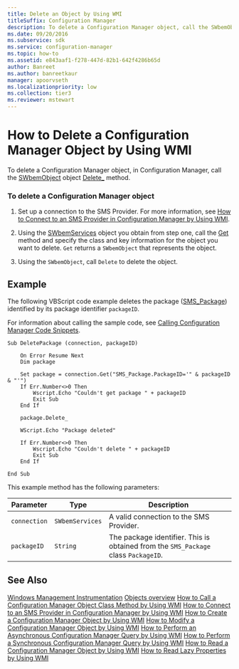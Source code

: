 ```yaml
---
title: Delete an Object by Using WMI
titleSuffix: Configuration Manager
description: To delete a Configuration Manager object, call the SWbemObject object Delete_ method.
ms.date: 09/20/2016
ms.subservice: sdk
ms.service: configuration-manager
ms.topic: how-to
ms.assetid: e843aaf1-f278-447d-82b1-642f4286b65d
author: Banreet
ms.author: banreetkaur
manager: apoorvseth
ms.localizationpriority: low
ms.collection: tier3
ms.reviewer: mstewart
---
```

# How to Delete a Configuration Manager Object by Using WMI
To delete a Configuration Manager object, in Configuration Manager, call the [SWbemObject](/windows/win32/wmisdk/swbemobject) object [Delete_](/windows/win32/wmisdk/swbemobject-delete-) method.

### To delete a Configuration Manager object

1.  Set up a connection to the SMS Provider. For more information, see [How to Connect to an SMS Provider in Configuration Manager by Using WMI](../../../develop/core/understand/how-to-connect-to-an-sms-provider-in-configuration-manager-by-using-wmi.md).

2.  Using the [SWbemServices](/windows/win32/wmisdk/swbemservices) object you obtain from step one, call the [Get](/windows/win32/wmisdk/swbemservices-get) method and specify the class and key information for the object you want to delete. `Get` returns a `SWbemObject` that represents the object.

3.  Using the `SWbemObject`, call `Delete` to delete the object.

## Example
 The following VBScript code example deletes the package ([SMS_Package](../../../develop/reference/core/servers/configure/sms_package-server-wmi-class.md)) identified by its package identifier `packageID`.

 For information about calling the sample code, see [Calling Configuration Manager Code Snippets](../../../develop/core/understand/calling-code-snippets.md).

```vbs
Sub DeletePackage (connection, packageID)

    On Error Resume Next
    Dim package

    Set package = connection.Get("SMS_Package.PackageID='" & packageID & "'")
    If Err.Number<>0 Then
        Wscript.Echo "Couldn't get package " + packageID
        Exit Sub
    End If

    package.Delete_

    WScript.Echo "Package deleted"

    If Err.Number<>0 Then
        Wscript.Echo "Couldn't delete " + packageID
        Exit Sub
    End If

End Sub

```

 This example method has the following parameters:

|Parameter|Type|Description|
|---------------|----------|-----------------|
|`connection`|`SWbemServices`|A valid connection to the SMS Provider.|
|`packageID`|`String`|The package identifier. This is obtained from the `SMS_Package` class `PackageID`.|

## See Also
 [Windows Management Instrumentation](/windows/win32/wmisdk/wmi-start-page)
 [Objects overview](configuration-manager-objects-overview.md)
 [How to Call a Configuration Manager Object Class Method by Using WMI](../../../develop/core/understand/how-to-call-a-configuration-manager-object-class-method-by-using-wmi.md)
 [How to Connect to an SMS Provider in Configuration Manager by Using WMI](../../../develop/core/understand/how-to-connect-to-an-sms-provider-in-configuration-manager-by-using-wmi.md)
 [How to Create a Configuration Manager Object by Using WMI](../../../develop/core/understand/how-to-create-a-configuration-manager-object-by-using-wmi.md)
 [How to Modify a Configuration Manager Object by Using WMI](../../../develop/core/understand/how-to-modify-a-configuration-manager-object-by-using-wmi.md)
 [How to Perform an Asynchronous Configuration Manager Query by Using WMI](../../../develop/core/understand/how-to-perform-an-asynchronous-configuration-manager-query-by-using-wmi.md)
 [How to Perform a Synchronous Configuration Manager Query by Using WMI](../../../develop/core/understand/how-to-perform-a-synchronous-configuration-manager-query-by-using-wmi.md)
 [How to Read a Configuration Manager Object by Using WMI](../../../develop/core/understand/how-to-read-a-configuration-manager-object-by-using-wmi.md)
 [How to Read Lazy Properties by Using WMI](../../../develop/core/understand/how-to-read-lazy-properties-by-using-wmi.md)
